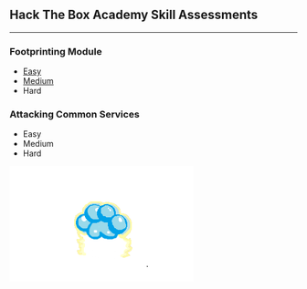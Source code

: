 ## Hack The Box Academy Skill Assessments
---
### Footprinting Module
- [Easy](./assets/footprintingEasy)
- [Medium](./assets/footprintingMedium)
- Hard

### Attacking Common Services
- Easy
- Medium
- Hard

![image test](beans.png)

